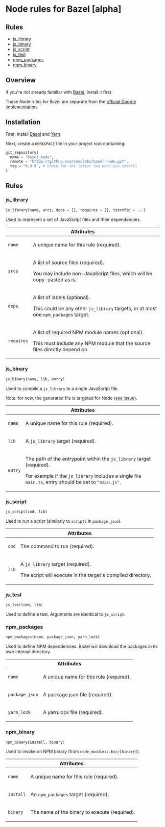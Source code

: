 # Node rules for Bazel [alpha]

## Rules

- [js_library](#js_library)
- [js_binary](#js_binary)
- [js_script](#js_script)
- [js_test](#js_test)
- [npm_packages](#npm_packages)
- [npm_binary](#npm_binary)

## Overview

If you're not already familiar with [Bazel](https://bazel.build), install it first.

These Node rules for Bazel are separate from the [official Google
implementation](https://github.com/bazelbuild/rules_nodejs).

## Installation

First, install [Bazel](https://docs.bazel.build/versions/master/install.html) and [Yarn](https://yarnpkg.com/lang/en/docs/install).

Next, create a `WORKSPACE` file in your project root containing:

```python
git_repository(
  name = "bazel_node",
  remote = "https://github.com/zenclabs/bazel-node.git",
  tag = "0.0.9", # check for the latest tag when you install
)
```

## Rules

### js_library

```python
js_library(name, srcs, deps = [], requires = [], tsconfig = ...)
```

Used to represent a set of JavaScript files and their dependencies.

<table>
  <thead>
    <tr>
      <th colspan="2">Attributes</th>
    </tr>
  </thead>
  <tbody>
    <tr>
      <td><code>name</code></td>
      <td>
        <p>A unique name for this rule (required).</p>
      </td>
    </tr>
    <tr>
      <td><code>srcs</code></td>
      <td>
        <p>A list of source files (required).</p>
        <p>You may include non-JavaScript files, which will be copy-pasted as is.</p>
      </td>
    </tr>
    <tr>
      <td><code>deps</code></td>
      <td>
        <p>A list of labels (optional).</p>
        <p>
          This could be any other <code>js_library</code> targets, or at most one <code>npm_packages</code> target.
        </p>
      </td>
    </tr>
    <tr>
      <td><code>requires</code></td>
      <td>
        <p>A list of required NPM module names (optional).</p>
        <p>
          This must include any NPM module that the source files directly depend on.
        </p>
      </td>
    </tr>
  </tbody>
</table>

### js_binary

```python
js_binary(name, lib, entry)
```

Used to compile a `js_library` to a single JavaScript file.

Note: for now, the generated file is targeted for Node ([see issue](https://github.com/zenclabs/bazel-typescript/issues/22)).

<table>
  <thead>
    <tr>
      <th colspan="2">Attributes</th>
    </tr>
  </thead>
  <tbody>
    <tr>
      <td><code>name</code></td>
      <td>
        <p>A unique name for this rule (required).</p>
      </td>
    </tr>
    <tr>
      <td><code>lib</code></td>
      <td>
        <p>A <code>js_library</code> target (required).</p>
      </td>
    </tr>
    <tr>
      <td><code>entry</code></td>
      <td>
        <p>The path of the entrypoint within the <code>js_library</code> target (required).</p>
        <p>
          For example if the <code>js_library</code> includes a single file <code>main.ts</code>,
          entry should be set to <code>"main.js"</code>.
        </p>
      </td>
    </tr>
  </tbody>
</table>

### js_script

```python
js_script(cmd, lib)
```

Used to run a script (similarly to `scripts` in `package.json`).

<table>
  <thead>
    <tr>
      <th colspan="2">Attributes</th>
    </tr>
  </thead>
  <tbody>
    <tr>
      <td><code>cmd</code></td>
      <td>
        <p>The command to run (required).</p>
      </td>
    </tr>
    <tr>
      <td><code>lib</code></td>
      <td>
        <p>A <code>js_library</code> target (required).</p>
        <p>The script will execute in the target's compiled directory.</p>
      </td>
    </tr>
  </tbody>
</table>

### js_test

```python
js_test(cmd, lib)
```

Used to define a test. Arguments are identical to `js_script`.

### npm_packages

```python
npm_packages(name, package_json, yarn_lock)
```

Used to define NPM dependencies. Bazel will download the packages in its own internal directory.

<table>
  <thead>
    <tr>
      <th colspan="2">Attributes</th>
    </tr>
  </thead>
  <tbody>
    <tr>
      <td><code>name</code></td>
      <td>
        <p>A unique name for this rule (required).</p>
      </td>
    </tr>
    <tr>
      <td><code>package_json</code></td>
      <td>
        <p>A package.json file (required).</p>
      </td>
    </tr>
    <tr>
      <td><code>yarn_lock</code></td>
      <td>
        <p>A yarn.lock file (required).</p>
      </td>
    </tr>
  </tbody>
</table>

### npm_binary

```python
npm_binary(install, binary)
```

Used to invoke an NPM binary (from `node_modules/.bin/[binary]`).

<table>
  <thead>
    <tr>
      <th colspan="2">Attributes</th>
    </tr>
  </thead>
  <tbody>
    <tr>
      <td><code>name</code></td>
      <td>
        <p>A unique name for this rule (required).</p>
      </td>
    </tr>
    <tr>
      <td><code>install</code></td>
      <td>
        <p>An <code>npm_packages</code> target (required).</p>
      </td>
    </tr>
    <tr>
      <td><code>binary</code></td>
      <td>
        <p>The name of the binary to execute (required).</p>
      </td>
    </tr>
  </tbody>
</table>
